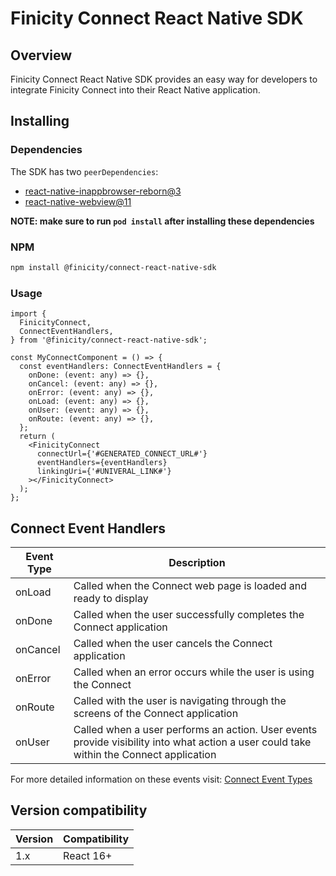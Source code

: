 # Finicity Connect React Native SDK

## Overview

Finicity Connect React Native SDK provides an easy way for developers to integrate Finicity Connect into their React Native application.

## Installing

### Dependencies

The SDK has two `peerDependencies`:

- [react-native-inappbrowser-reborn@3](https://www.npmjs.com/package/react-native-inappbrowser-reborn)
- [react-native-webview@11](https://www.npmjs.com/package/react-native-webview)

**NOTE: make sure to run `pod install` after installing these dependencies**
### NPM

```bash
npm install @finicity/connect-react-native-sdk
```

### Usage

```tsx
import {
  FinicityConnect,
  ConnectEventHandlers,
} from '@finicity/connect-react-native-sdk';

const MyConnectComponent = () => {
  const eventHandlers: ConnectEventHandlers = {
    onDone: (event: any) => {},
    onCancel: (event: any) => {},
    onError: (event: any) => {},
    onLoad: (event: any) => {},
    onUser: (event: any) => {},
    onRoute: (event: any) => {},
  };
  return (
    <FinicityConnect
      connectUrl={'#GENERATED_CONNECT_URL#'}
      eventHandlers={eventHandlers}
      linkingUri={'#UNIVERAL_LINK#'}
    ></FinicityConnect>
  );
};
```

## Connect Event Handlers

| Event Type | Description                                                                                                                             |
| ---------- | --------------------------------------------------------------------------------------------------------------------------------------- |
| onLoad     | Called when the Connect web page is loaded and ready to display                                                                         |
| onDone       | Called when the user successfully completes the Connect application                                                                     |
| onCancel     | Called when the user cancels the Connect application                                                                                    |
| onError      | Called when an error occurs while the user is using the Connect                                                                         |
| onRoute      | Called with the user is navigating through the screens of the Connect application                                                       |
| onUser       | Called when a user performs an action. User events provide visibility into what action a user could take within the Connect application |

For more detailed information on these events visit: [Connect Event Types](https://docs.finicity.com/connect-2-0-events-types/)


## Version compatibility
| Version | Compatibility                                                                                                                             |
| ---------- | --------------------------------------------------------------------------------------------------------------------------------------- |
| 1.x     | React 16+